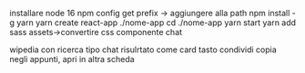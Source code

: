 installare node 16
npm config get prefix -> aggiungere alla path
npm install -g yarn
yarn create react-app ./nome-app
cd ./nome-app
yarn start
yarn add sass
assets->convertire css
componente chat

wipedia con ricerca tipo chat
risulrtato come card
tasto condividi copia negli appunti, apri in altra scheda
